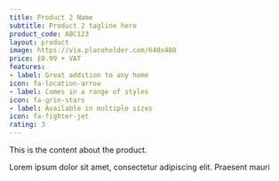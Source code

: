 ```yaml
---
title: Product 2 Name
subtitle: Product 2 tagline here
product_code: ABC123
layout: product
image: https://via.placeholder.com/640x480
price: £0.99 + VAT
features:
- label: Great addition to any home
icon: fa-location-arrow
- label: Comes in a range of styles
icon: fa-grin-stars
- label: Available in multiple sizes
icon: fa-fighter-jet
rating: 3
---
```


This is the content about the product.

Lorem ipsum dolor sit amet, consectetur adipiscing elit. Praesent mauri